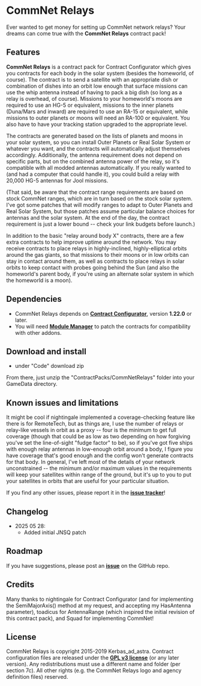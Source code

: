 # CommNet Relays

Ever wanted to get money for setting up CommNet network relays? Your dreams can come true with the **CommNet Relays** contract pack!

## Features

**CommNet Relays** is a contract pack for Contract Configurator which gives you contracts for each body in the solar system (besides the homeworld, of course). The contract is to send a satellite with an appropriate dish or combination of dishes into an orbit low enough that surface missions can use the whip antenna instead of having to pack a big dish (so long as a relay is overhead, of course). Missions to your homeworld's moons are required to use an HG-5 or equivalent, missions to the inner planets (Duna/Mars and inward) are required to use an RA-15 or equivalent, while missions to outer planets or moons will need an RA-100 or equivalent. You also have to have your tracking station upgraded to the appropriate level.

The contracts are generated based on the lists of planets and moons in your solar system, so you can install Outer Planets or Real Solar System or whatever you want, and the contracts will automatically adjust themselves accordingly. Additionally, the antenna requirement does not depend on specific parts, but on the combined antenna power of the relay, so it's compatible with all modded antennas automatically. If you really wanted to (and had a computer that could handle it), you could build a relay with 20,000 HG-5 antennas for Jool missions.

(That said, be aware that the contract range requirements are based on stock CommNet ranges, which are in turn based on the stock solar system. I've got some patches that will modify ranges to adapt to Outer Planets and Real Solar System, but those patches assume particular balance choices for antennas and the solar system. At the end of the day, the contract requirement is just a lower bound -- check your link budgets before launch.)

In addition to the basic "relay around body X" contracts, there are a few extra contracts to help improve uptime around the network. You may receive contracts to place relays in highly-inclined, highly-elliptical orbits around the gas giants, so that missions to their moons or in low orbits can stay in contact around them, as well as contracts to place relays in solar orbits to keep contact with probes going behind the Sun (and also the homeworld's parent body, if you're using an alternate solar system in which the homeworld is a moon).

## Dependencies

* CommNet Relays depends on [**Contract Configurator**](http://forum.kerbalspaceprogram.com/threads/101604-1-0-2-Contract-Configurator-v1-0-4-2015-05-08), version **1.22.0** or later.
* You will need [**Module Manager**](http://forum.kerbalspaceprogram.com/index.php?/topic/50533-105-module-manager-2613-november-9th/) to patch the contracts for compatibility with other addons.

## Download and install

* under "Code" download zip

From there, just unzip the "ContractPacks/CommNetRelays" folder into your GameData directory.

## Known issues and limitations

It might be cool if nightingale implemented a coverage-checking feature like there is for RemoteTech, but as things are, I use the number of relays or relay-like vessels in orbit as a proxy -- four is the minimum to get full coverage (though that could be as low as two depending on how forgiving you've set the line-of-sight "fudge factor" to be), so if you've got five ships with enough relay antennas in low-enough orbit around a body, I figure you have coverage that's good enough and the config won't generate contracts for that body. In general, I've left most of the details of your network unconstrained -- the minimum and/or maximum values in the requirements will keep your satellites within range of the ground, but it's up to you to put your satellites in orbits that are useful for your particular situation.

If you find any other issues, please report it in the [**issue tracker**](https://github.com/New-Account-5728415/CommNet-Relays/issues)!

## Changelog

* 2025 05 28:
	* Added initial JNSQ patch

## Roadmap

If you have suggestions, please post an [**issue**](https://github.com/New-Account-5728415/CommNet-Relays/issues) on the GitHub repo.

## Credits

Many thanks to nightingale for Contract Configurator (and for implementing the SemiMajorAxis() method at my request, and accepting my HasAntenna parameter), toadicus for AntennaRange (which inspired the initial revision of this contract pack), and Squad for implementing CommNet!

## License

CommNet Relays is copyright 2015-2019 Kerbas_ad_astra. Contract configuration files are released under the [**GPL v3 license**](https://www.gnu.org/licenses/gpl-3.0) (or any later version). Any redistributions must use a different name and folder (per section 7c). All other rights (e.g. the CommNet Relays logo and agency definition files) reserved.
